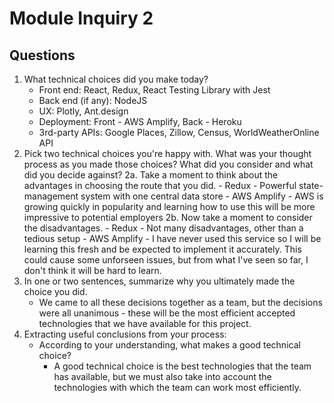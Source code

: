 # Module Inquiry 2

## Questions

1. What technical choices did you make today?
    - Front end: React, Redux, React Testing Library with Jest
    - Back end (if any): NodeJS
    - UX: Plotly, Ant.design
    - Deployment: Front - AWS Amplify, Back - Heroku
    - 3rd-party APIs: Google Places, Zillow, Census, WorldWeatherOnline API
2. Pick two technical choices you're happy with. What was your thought process as you made those choices? What did you consider and what did you decide against?
    2a. Take a moment to think about the advantages in choosing the route that you did.
        - Redux - Powerful state-management system with one central data store
        - AWS Amplify - AWS is growing quickly in popularity and learning how to use this will be more impressive to potential employers
    2b. Now take a moment to consider the disadvantages.
        - Redux - Not many disadvantages, other than a tedious setup
        - AWS Amplify - I have never used this service so I will be learning this fresh and be expected to implement it accurately. This could cause some unforseen issues, but from what I've seen so far, I don't think it will be hard to learn.
3. In one or two sentences, summarize why you ultimately made the choice you did.
    - We came to all these decisions together as a team, but the decisions were all unanimous - these will be the most efficient accepted technologies that we have available for this project.
4. Extracting useful conclusions from your process:
    - According to your understanding, what makes a good technical choice?
        - A good technical choice is the best technologies that the team has available, but we must also take into account the technologies with which the team can work most efficiently.